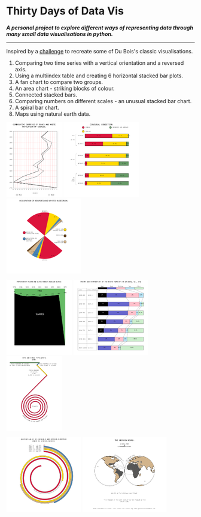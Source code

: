 # Thirty Days of Data Vis

***A personal project to explore different ways of representing data through many small data visualisations in python.***

---

Inspired by a [challenge](https://github.com/ajstarks/dubois-data-portraits/tree/master/challenge) to recreate some of Du Bois's classic visualisations.
1. Comparing two time series with a vertical orientation and a reversed axis.
2. Using a multiindex table and creating 6 horizontal stacked bar plots.
3. A fan chart to compare two groups.
4. An area chart - striking blocks of colour.
5. Connected stacked bars.
6. Comparing numbers on different scales - an unusual stacked bar chart.
7. A spiral bar chart.
8. Maps using natural earth data.


<img src="vis/D1_dubois1.png" height="200" > <img src="vis/D2_duBois2.png" height="200" > <img src="vis/D3_duBois3.png" height="200" >

<img src="vis/D4_duBois4.png" height="200" > <img src="vis/D5_duBois5.png" height="200" > <img src="vis/D6_duBois6.png" height="200" >

<img src="vis/D7_duBois7.png" height="200" > <img src="vis/D8_duBois8.png" height="200" >
